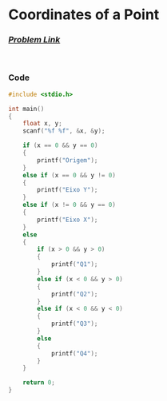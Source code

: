 # Coordinates of a Point
### [*Problem Link*](https://codeforces.com/group/MWSDmqGsZm/contest/219158/problem/Q)


<br> 

### Code
```c
#include <stdio.h>

int main()
{
    float x, y;
    scanf("%f %f", &x, &y);

    if (x == 0 && y == 0)
    {
        printf("Origem");
    }
    else if (x == 0 && y != 0)
    {
        printf("Eixo Y");
    }
    else if (x != 0 && y == 0)
    {
        printf("Eixo X");
    }
    else
    {
        if (x > 0 && y > 0)
        {
            printf("Q1");
        }
        else if (x < 0 && y > 0)
        {
            printf("Q2");
        }
        else if (x < 0 && y < 0)
        {
            printf("Q3");
        }
        else
        {
            printf("Q4");
        }
    }

    return 0;
}
```